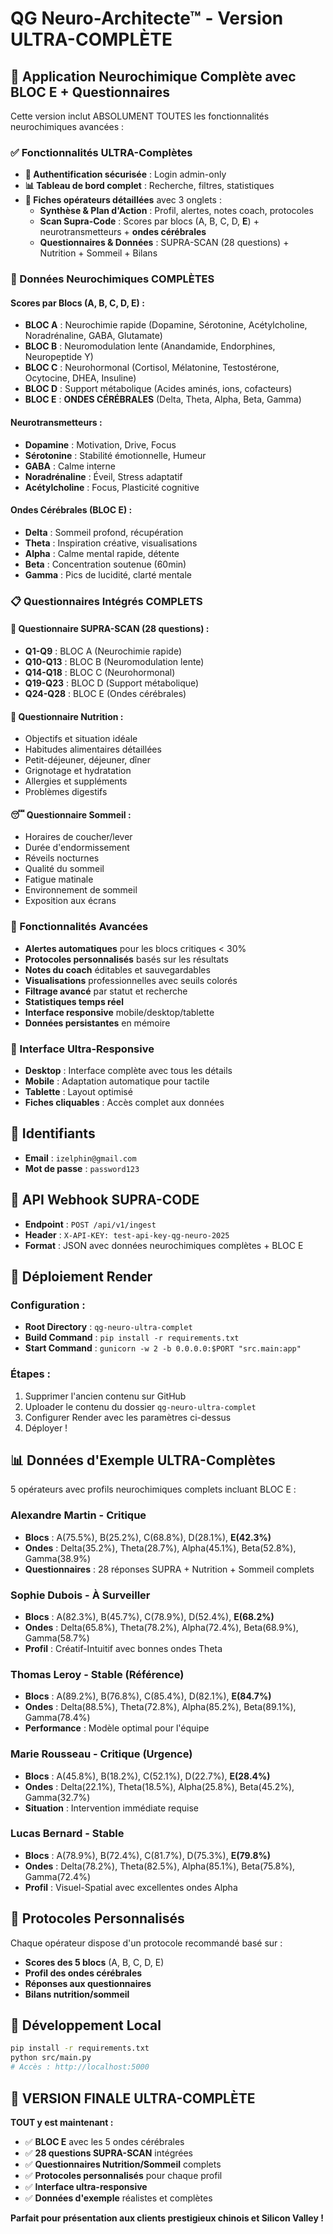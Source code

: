 # QG Neuro-Architecte™ - Version ULTRA-COMPLÈTE

## 🧠 Application Neurochimique Complète avec BLOC E + Questionnaires

Cette version inclut ABSOLUMENT TOUTES les fonctionnalités neurochimiques avancées :

### ✅ Fonctionnalités ULTRA-Complètes

- **🔐 Authentification sécurisée** : Login admin-only
- **📊 Tableau de bord complet** : Recherche, filtres, statistiques
- **🧠 Fiches opérateurs détaillées** avec 3 onglets :
  - **Synthèse & Plan d'Action** : Profil, alertes, notes coach, protocoles
  - **Scan Supra-Code** : Scores par blocs (A, B, C, D, **E**) + neurotransmetteurs + **ondes cérébrales**
  - **Questionnaires & Données** : SUPRA-SCAN (28 questions) + Nutrition + Sommeil + Bilans

### 🧪 Données Neurochimiques COMPLÈTES

#### **Scores par Blocs (A, B, C, D, E) :**
- **BLOC A** : Neurochimie rapide (Dopamine, Sérotonine, Acétylcholine, Noradrénaline, GABA, Glutamate)
- **BLOC B** : Neuromodulation lente (Anandamide, Endorphines, Neuropeptide Y)
- **BLOC C** : Neurohormonal (Cortisol, Mélatonine, Testostérone, Ocytocine, DHEA, Insuline)
- **BLOC D** : Support métabolique (Acides aminés, ions, cofacteurs)
- **BLOC E** : **ONDES CÉRÉBRALES** (Delta, Theta, Alpha, Beta, Gamma)

#### **Neurotransmetteurs :**
- **Dopamine** : Motivation, Drive, Focus
- **Sérotonine** : Stabilité émotionnelle, Humeur
- **GABA** : Calme interne
- **Noradrénaline** : Éveil, Stress adaptatif
- **Acétylcholine** : Focus, Plasticité cognitive

#### **Ondes Cérébrales (BLOC E) :**
- **Delta** : Sommeil profond, récupération
- **Theta** : Inspiration créative, visualisations
- **Alpha** : Calme mental rapide, détente
- **Beta** : Concentration soutenue (60min)
- **Gamma** : Pics de lucidité, clarté mentale

### 📋 Questionnaires Intégrés COMPLETS

#### **🔬 Questionnaire SUPRA-SCAN (28 questions) :**
- **Q1-Q9** : BLOC A (Neurochimie rapide)
- **Q10-Q13** : BLOC B (Neuromodulation lente)
- **Q14-Q18** : BLOC C (Neurohormonal)
- **Q19-Q23** : BLOC D (Support métabolique)
- **Q24-Q28** : BLOC E (Ondes cérébrales)

#### **🍎 Questionnaire Nutrition :**
- Objectifs et situation idéale
- Habitudes alimentaires détaillées
- Petit-déjeuner, déjeuner, dîner
- Grignotage et hydratation
- Allergies et suppléments
- Problèmes digestifs

#### **😴 Questionnaire Sommeil :**
- Horaires de coucher/lever
- Durée d'endormissement
- Réveils nocturnes
- Qualité du sommeil
- Fatigue matinale
- Environnement de sommeil
- Exposition aux écrans

### 🎯 Fonctionnalités Avancées

- **Alertes automatiques** pour les blocs critiques < 30%
- **Protocoles personnalisés** basés sur les résultats
- **Notes du coach** éditables et sauvegardables
- **Visualisations** professionnelles avec seuils colorés
- **Filtrage avancé** par statut et recherche
- **Statistiques temps réel** 
- **Interface responsive** mobile/desktop/tablette
- **Données persistantes** en mémoire

### 📱 Interface Ultra-Responsive

- **Desktop** : Interface complète avec tous les détails
- **Mobile** : Adaptation automatique pour tactile
- **Tablette** : Layout optimisé
- **Fiches cliquables** : Accès complet aux données

## 🔐 Identifiants

- **Email** : `izelphin@gmail.com`
- **Mot de passe** : `password123`

## 🔗 API Webhook SUPRA-CODE

- **Endpoint** : `POST /api/v1/ingest`
- **Header** : `X-API-KEY: test-api-key-qg-neuro-2025`
- **Format** : JSON avec données neurochimiques complètes + BLOC E

## 🚀 Déploiement Render

### Configuration :
- **Root Directory** : `qg-neuro-ultra-complet`
- **Build Command** : `pip install -r requirements.txt`
- **Start Command** : `gunicorn -w 2 -b 0.0.0.0:$PORT "src.main:app"`

### Étapes :
1. Supprimer l'ancien contenu sur GitHub
2. Uploader le contenu du dossier `qg-neuro-ultra-complet`
3. Configurer Render avec les paramètres ci-dessus
4. Déployer !

## 📊 Données d'Exemple ULTRA-Complètes

5 opérateurs avec profils neurochimiques complets incluant BLOC E :

### **Alexandre Martin** - Critique
- **Blocs** : A(75.5%), B(25.2%), C(68.8%), D(28.1%), **E(42.3%)**
- **Ondes** : Delta(35.2%), Theta(28.7%), Alpha(45.1%), Beta(52.8%), Gamma(38.9%)
- **Questionnaires** : 28 réponses SUPRA + Nutrition + Sommeil complets

### **Sophie Dubois** - À Surveiller
- **Blocs** : A(82.3%), B(45.7%), C(78.9%), D(52.4%), **E(68.2%)**
- **Ondes** : Delta(65.8%), Theta(78.2%), Alpha(72.4%), Beta(68.9%), Gamma(58.7%)
- **Profil** : Créatif-Intuitif avec bonnes ondes Theta

### **Thomas Leroy** - Stable (Référence)
- **Blocs** : A(89.2%), B(76.8%), C(85.4%), D(82.1%), **E(84.7%)**
- **Ondes** : Delta(88.5%), Theta(72.8%), Alpha(85.2%), Beta(89.1%), Gamma(78.4%)
- **Performance** : Modèle optimal pour l'équipe

### **Marie Rousseau** - Critique (Urgence)
- **Blocs** : A(45.8%), B(18.2%), C(52.1%), D(22.7%), **E(28.4%)**
- **Ondes** : Delta(22.1%), Theta(18.5%), Alpha(25.8%), Beta(45.2%), Gamma(32.7%)
- **Situation** : Intervention immédiate requise

### **Lucas Bernard** - Stable
- **Blocs** : A(78.9%), B(72.4%), C(81.7%), D(75.3%), **E(79.8%)**
- **Ondes** : Delta(78.2%), Theta(82.5%), Alpha(85.1%), Beta(75.8%), Gamma(72.4%)
- **Profil** : Visuel-Spatial avec excellentes ondes Alpha

## 🎯 Protocoles Personnalisés

Chaque opérateur dispose d'un protocole recommandé basé sur :
- **Scores des 5 blocs** (A, B, C, D, E)
- **Profil des ondes cérébrales**
- **Réponses aux questionnaires**
- **Bilans nutrition/sommeil**

## 🔧 Développement Local

```bash
pip install -r requirements.txt
python src/main.py
# Accès : http://localhost:5000
```

## 🎉 VERSION FINALE ULTRA-COMPLÈTE

**TOUT y est maintenant :**
- ✅ **BLOC E** avec les 5 ondes cérébrales
- ✅ **28 questions SUPRA-SCAN** intégrées
- ✅ **Questionnaires Nutrition/Sommeil** complets
- ✅ **Protocoles personnalisés** pour chaque profil
- ✅ **Interface ultra-responsive** 
- ✅ **Données d'exemple** réalistes et complètes

**Parfait pour présentation aux clients prestigieux chinois et Silicon Valley !**

